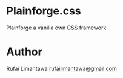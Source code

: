 # Plainforge.css

Plainforge a vanilla own CSS framework

# Author

Rufai Limantawa <rufailimantawa@gmail.com>
